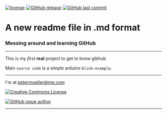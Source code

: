 [![license](https://img.shields.io/github/license/petermoeller/testcode.svg)](https://github.com/Petermoeller/testcode/blob/first-feature/LICENCE.txt)
[![GitHub release](https://img.shields.io/github/release/petermoeller/testcode.svg)](https://github.com/Petermoeller/testcode/blob/master/src/main.cpp)
[![GitHub last commit](https://img.shields.io/github/last-commit/petermoeller/testcode.svg)](https://github.com/Petermoeller/testcode)

# A new readme file in .md format

### Messing around and learning GitHub

---
This is my _first_ **real** project to get to know gibhub

Main `source code` is a simple arduino `blink-example`.

---

I'm at [petermoeller@me.com](mailto:petermoeller@me.com)

<a rel="license" href="http://creativecommons.org/licenses/by-sa/4.0/"><img alt="Creative Commons License" style="border-width:0" src="https://i.creativecommons.org/l/by-sa/4.0/88x31.png" /></a>


[![GitHub issue author](https://img.shields.io/github/issues/detail/u/badges/shields/979.svg)](https://github.com/Petermoeller/testcode/blob/master/readme.md)

---
